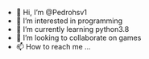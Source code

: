 - 👋 Hi, I’m @Pedrohsv1
- 👀 I’m interested in programming
- 🌱 I’m currently learning python3.8
- 💞️ I’m looking to collaborate on games
- 📫 How to reach me ...

<!---
Pedrohsv1/Pedrohsv1 is a ✨ special ✨ repository because its `README.md` (this file) appears on your GitHub profile.
You can click the Preview link to take a look at your changes.
--->
